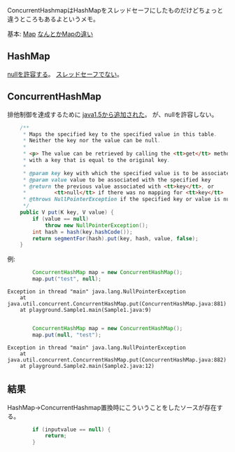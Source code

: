 ConcurrentHashmapはHashMapをスレッドセーフにしたものだけどちょっと違うところもあるよというメモ。

基本: 
[Map](https://docs.oracle.com/javase/jp/8/docs/api/java/util/Map.html)
[なんとかMapの違い](https://qiita.com/Luecy1/items/4784418a52d3490b5269)


## HashMap

[nullを許容する](https://qiita.com/icelandnono/items/17b5141aaa53a73ce612)。 
[スレッドセーフでない](https://qiita.com/e99h2121/items/88d5579a8ce670061468)。

## ConcurrentHashMap

排他制御を達成するために [java1.5から追加された](https://qiita.com/YanHengGo/items/21ca9408fb59ddb7a566)。
が、nullを許容しない。

```ConcurrentHashMap.java
    /**
     * Maps the specified key to the specified value in this table.
     * Neither the key nor the value can be null.
     *
     * <p> The value can be retrieved by calling the <tt>get</tt> method
     * with a key that is equal to the original key.
     *
     * @param key key with which the specified value is to be associated
     * @param value value to be associated with the specified key
     * @return the previous value associated with <tt>key</tt>, or
     *         <tt>null</tt> if there was no mapping for <tt>key</tt>
     * @throws NullPointerException if the specified key or value is null
     */
    public V put(K key, V value) {
        if (value == null)
            throw new NullPointerException();
        int hash = hash(key.hashCode());
        return segmentFor(hash).put(key, hash, value, false);
    }
```


例:

```Sample1.java
        ConcurrentHashMap map = new ConcurrentHashMap();
        map.put("test", null);
```
```
Exception in thread "main" java.lang.NullPointerException
	at java.util.concurrent.ConcurrentHashMap.put(ConcurrentHashMap.java:881)
	at playground.Sample1.main(Sample1.java:9)
```

```Sample2.java

        ConcurrentHashMap map = new ConcurrentHashMap();
        map.put(null, "test");
```

```
Exception in thread "main" java.lang.NullPointerException
	at java.util.concurrent.ConcurrentHashMap.put(ConcurrentHashMap.java:882)
	at playground.Sample2.main(Sample2.java:12)
```


## 結果

HashMap→ConcurrentHashmap置換時にこういうことをしたソースが存在する。

```Realcode.java
        if (inputvalue == null) {
            return;
        }

```
